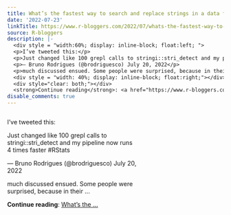 ```yaml
---
title: What’s the fastest way to search and replace strings in a data frame?
date: '2022-07-23'
linkTitle: https://www.r-bloggers.com/2022/07/whats-the-fastest-way-to-search-and-replace-strings-in-a-data-frame/
source: R-bloggers
description: |-
  <div style = "width:60%; display: inline-block; float:left; ">
  <p>I’ve tweeted this:</p>
  <p>Just changed like 100 grepl calls to stringi::stri_detect and my pipeline now runs 4 times faster #RStats</p>
  <p>— Bruno Rodrigues (@brodriguesco) July 20, 2022</p>
  <p>much discussed ensued. Some people were surprised, because in their ...</p></div>
  <div style = "width: 40%; display: inline-block; float:right;"></div>
  <div style="clear: both;"></div>
  <strong>Continue reading</strong>: <a href="https://www.r-bloggers.com/2022/07/whats-the-fastest-way-to-search-and-replace-strings-in-a-data-frame/">What’s the ...
disable_comments: true
---
```

<div style = "width:60%; display: inline-block; float:left; ">
<p>I’ve tweeted this:</p>
<p>Just changed like 100 grepl calls to stringi::stri_detect and my pipeline now runs 4 times faster #RStats</p>
<p>— Bruno Rodrigues (@brodriguesco) July 20, 2022</p>
<p>much discussed ensued. Some people were surprised, because in their ...</p></div>
<div style = "width: 40%; display: inline-block; float:right;"></div>
<div style="clear: both;"></div>
<strong>Continue reading</strong>: <a href="https://www.r-bloggers.com/2022/07/whats-the-fastest-way-to-search-and-replace-strings-in-a-data-frame/">What’s the ...